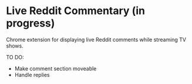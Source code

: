 # Live Reddit Commentary (in progress)
 Chrome extension for displaying live Reddit comments while streaming TV shows.

TO DO:
- Make comment section moveable
- Handle replies
